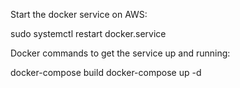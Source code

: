 

Start the docker service on AWS:

sudo systemctl restart docker.service

Docker commands to get the service up and running:

docker-compose build
docker-compose up -d

